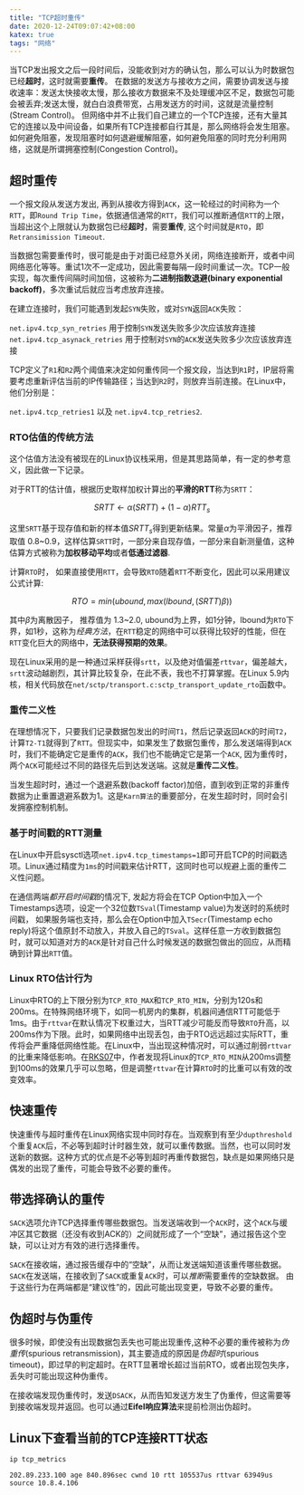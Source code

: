 ```yaml
---
title: "TCP超时重传"
date: 2020-12-24T09:07:42+08:00
katex: true
tags: "网络"
---
```


当TCP发出报文之后一段时间后，没能收到对方的确认包，那么可以认为时数据包已经**超时**，这时就需要**重传**。
在数据的发送方与接收方之间，需要协调发送与接收速率：发送太快接收太慢，那么接收方数据来不及处理缓冲区不足，数据包可能会被丢弃;发送太慢，就白白浪费带宽，占用发送方的时间，这就是流量控制(Stream Control)。
但网络中并不止我们自己建立的一个TCP连接，还有大量其它的连接以及中间设备，如果所有TCP连接都自行其是，那么网络将会发生阻塞。如何避免阻塞，发现阻塞时如何退避缓解阻塞，如何避免阻塞的同时充分利用网络，这就是所谓拥塞控制(Congestion Control)。

## 超时重传

一个报文段从发送方发出, 再到从接收方得到`ACK`，这一轮经过的时间称为一个`RTT`，即`Round Trip Time`，依据通信通常的`RTT`，我们可以推断通信`RTT`的上限，当超出这个上限就认为数据包已经**超时**，需要**重传**, 这个时间就是`RTO`，即`Retransimission Timeout`.

当数据包需要重传时，很可能是由于对面已经意外关闭，网络连接断开，或者中间网络恶化等等。重试1次不一定成功，因此需要每隔一段时间重试一次。TCP一般实现，每次重传间隔时间加倍，这被称为**二进制指数退避(binary exponential backoff)**，多次重试后就应当考虑放弃连接。

在建立连接时，我们可能遇到发起`SYN`失败，或对`SYN`返回`ACK`失败：

`net.ipv4.tcp_syn_retries` 用于控制`SYN`发送失败多少次应该放弃连接
`net.ipv4.tcp_asynack_retries` 用于控制对`SYN`的`ACK`发送失败多少次应该放弃连接

TCP定义了`R1`和`R2`两个阈值来决定如何重传同一个报文段，当达到`R1`时，IP层将需要考虑重新评估当前的IP传输路径；当达到`R2`时，则放弃当前连接。在Linux中，他们分别是：

`net.ipv4.tcp_retries1` 以及 `net.ipv4.tcp_retries2`.

### RTO估值的传统方法

这个估值方法没有被现在的Linux协议栈采用，但是其思路简单，有一定的参考意义，因此做一下记录。

对于RTT的估计值，根据历史取样加权计算出的**平滑的RTT**称为`SRTT`：

$$SRTT\longleftarrow\alpha(SRTT)+(1-\alpha)RTT_{s}$$

这里`SRTT`基于现存值和新的样本值$SRTT_{s}$得到更新结果。常量$\alpha$为平滑因子，推荐取值 0.8~0.9，这样估算`SRTT`时，一部分来自现存值，一部分来自新测量值，这种估算方式被称为**加权移动平均**或者**低通过滤器**.

计算`RTO`时， 如果直接使用`RTT`，会导致`RTO`随着`RTT`不断变化，因此可以采用建议公式计算:

$$RTO=min(ubound, max(lbound, (SRTT)\beta))$$

其中$\beta$为离散因子， 推荐值为 1.3~2.0, ubound为上界，如1分钟，lbound为`RTO`下界，如1秒，这称为*经典方法*，在`RTT`稳定的网络中可以获得比较好的性能，但在`RTT`变化巨大的网络中，**无法获得预期的效果**。

现在Linux采用的是一种通过采样获得`srtt`，以及绝对值偏差`rttvar`，偏差越大，`srtt`波动越剧烈，其计算比较复杂，在此不表，我也不打算掌握。在Linux 5.9内核，相关代码放在`net/sctp/transport.c:sctp_transport_update_rto`函数中。

### 重传二义性

在理想情况下，只要我们记录数据包发出的时间`T1`，然后记录返回`ACK`的时间`T2`，计算`T2-T1`就得到了`RTT`。但现实中，如果发生了数据包重传，那么发送端得到`ACK`时，我们不能确定它是重传的`ACK`，我们也不能确定它是第一个`ACK`, 因为重传时，两个`ACK`可能经过不同的路径先后到达发送端。这就是**重传二义性**。

当发生超时时，通过一个退避系数(backoff factor)加倍，直到收到正常的非重传数据为止重置退避系数为1。这是`Karn算法`的重要部分，在发生超时时，同时会引发拥塞控制机制。

### 基于时间戳的RTT测量

在Linux中开启sysctl选项`net.ipv4.tcp_timestamps=1`即可开启TCP的时间戳选项。Linux通过精度为`1ms`的时间戳来估计RTT，这同时也可以规避上面的重传二义性问题。

在通信两端*都开启时间戳*的情况下, 发起方将会在TCP Option中加入一个Timestamps选项，设定一个32位数`TSval`(Timestamp value)为发送时的系统时间戳， 如果服务端也支持，那么会在Option中加入`TSecr`(Timestamp echo reply)将这个值原封不动放入，并放入自己的`TSval`。这样任意一方收到数据包时，就可以知道对方的`ACK`是针对自己什么时候发送的数据包做出的回应，从而精确到计算出`RTT`值。

### Linux RTO估计行为

Linux中RTO的上下限分别为`TCP_RTO_MAX`和`TCP_RTO_MIN`，分别为120s和200ms。在特殊网络环境下，如同一机房内的集群，机器间通信RTT可能低于1ms。由于`rttvar`在默认情况下权重过大，当RTT减少可能反而导致`RTO`升高，以200ms作为下限。此时，如果网络中出现丢包，由于RTO远远超过实际RTT，重传将会严重降低网络性能。在Linux中，当出现这种情况时，可以通过削弱`rttvar`的比重来降低影响。在[RKS07](https://www.researchgate.net/publication/4287790_A_Performance_Study_of_Loss_DetectionRecovery_in_Real-world_TCP_Implementations)中，作者发现将Linux的`TCP_RTO_MIN`从200ms调整到100ms的效果几乎可以忽略，但是调整`rttvar`在计算`RTO`时的比重可以有效的改变效率。


## 快速重传

快速重传与超时重传在Linux网络实现中同时存在。当观察到有至少`dupthreshold`个重复`ACK`后，不必等到超时计时器生效，就可以重传数据。当然，也可以同时发送新的数据。这种方式的优点是不必等到超时再重传数据包，缺点是如果网络只是偶发的出现了重传，可能会导致不必要的重传。

## 带选择确认的重传

`SACK`选项允许TCP选择重传哪些数据包。当发送端收到一个`ACK`时，这个`ACK`与缓冲区其它数据（还没有收到ACK的）之间就形成了一个“空缺”，通过报告这个空缺，可以让对方有效的进行选择重传。

`SACK`在接收端，通过报告缓存中的“空缺”，从而让发送端知道该重传哪些数据。 `SACK`在发送端，在接收到了`SACK`或重复`ACK`时，可以*推断*需要重传的空缺数据。 由于这些行为在两端都是“建议性”的，因此可能出现变更，导致不必要的重传。

## 伪超时与伪重传

很多时候，即使没有出现数据包丢失也可能出现重传,这种不必要的重传被称为*伪重传*(spurious retransmission)，其主要造成的原因是*伪超时*(spurious timeout)，即过早的判定超时。在RTT显著增长超过当前RTO，或者出现包失序，丢失时可能出现这种伪重传。

在接收端发现伪重传时，发送`DSACK`，从而告知发送方发生了伪重传，但这需要等到接收端发现并返回。也可以通过**Eifel响应算法**来提前检测出伪超时。

## Linux下查看当前的TCP连接RTT状态

```
ip tcp_metrics
```

```
202.89.233.100 age 840.896sec cwnd 10 rtt 105537us rttvar 63949us source 10.8.4.106
```